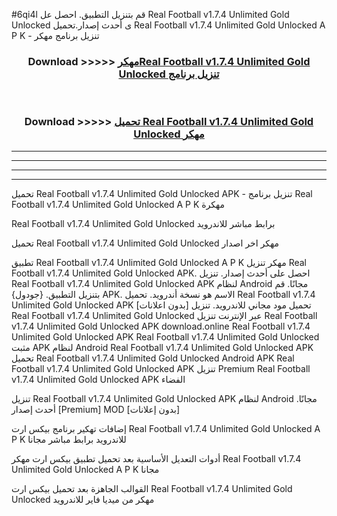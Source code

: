 #6qi4l قم بتنزيل التطبيق. احصل عل Real Football v1.7.4 Unlimited Gold Unlocked  ى أحدث إصدار.تحميل Real Football v1.7.4 Unlimited Gold Unlocked  A P K - تنزيل برنامج مهكر



<div align="center">
<h3>Download >>>>> <a href="https://ar-sites.web.app/?ar= Real Football v1.7.4 Unlimited Gold Unlocked ">مهكرReal Football v1.7.4 Unlimited Gold Unlocked  تنزيل برنامج</a></h3><br>

<h3>Download >>>>> <a href="https://ar-sites.web.app/?ar= Real Football v1.7.4 Unlimited Gold Unlocked ">تحميل Real Football v1.7.4 Unlimited Gold Unlocked  مهكر</a></h3>
</div>


----------------------------------------------------------

----------------------------------------------------------

----------------------------------------------------------

----------------------------------------------------------


تحميل Real Football v1.7.4 Unlimited Gold Unlocked  APK - تنزيل برنامج Real Football v1.7.4 Unlimited Gold Unlocked  A P K مهكرة

Real Football v1.7.4 Unlimited Gold Unlocked  برابط مباشر للاندرويد

تحميل Real Football v1.7.4 Unlimited Gold Unlocked  مهكر اخر اصدار

تطبيق Real Football v1.7.4 Unlimited Gold Unlocked  A P K مهكر
تنزيل Real Football v1.7.4 Unlimited Gold Unlocked  APK. احصل على أحدث إصدار.
تنزيل Real Football v1.7.4 Unlimited Gold Unlocked  APK لنظام Android مجانًا.
قم بتنزيل التطبيق. {جودول} APK. الاسم هو نسخة أندرويد.
تحميل Real Football v1.7.4 Unlimited Gold Unlocked  APK [بدون اعلانات]
تحميل مود مجاني للاندرويد.
تنزيل Real Football v1.7.4 Unlimited Gold Unlocked  عبر الإنترنت
تنزيل Real Football v1.7.4 Unlimited Gold Unlocked  APK
download.online Real Football v1.7.4 Unlimited Gold Unlocked  APK
Real Football v1.7.4 Unlimited Gold Unlocked  مثبت APK لنظام Android
Real Football v1.7.4 Unlimited Gold Unlocked  APK
تحميل Real Football v1.7.4 Unlimited Gold Unlocked  Android APK
Real Football v1.7.4 Unlimited Gold Unlocked  APK تنزيل Premium
Real Football v1.7.4 Unlimited Gold Unlocked  APK الفضاء

تنزيل Real Football v1.7.4 Unlimited Gold Unlocked  APK لنظام Android مجانًا. أحدث إصدار [Premium] MOD [بدون إعلانات]

إضافات تهكير برنامج بيكس ارت Real Football v1.7.4 Unlimited Gold Unlocked  A P K للاندرويد برابط مباشر مجانا

أدوات التعديل الأساسية بعد تحميل تطبيق بيكس ارت مهكر Real Football v1.7.4 Unlimited Gold Unlocked  A P K مجانا

القوالب الجاهزة بعد تحميل بيكس ارت Real Football v1.7.4 Unlimited Gold Unlocked  مهكر من ميديا فاير للاندرويد



